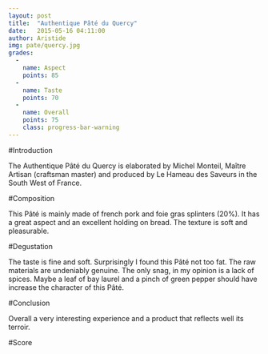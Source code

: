 ```yaml
---
layout: post
title:  "Authentique Pâté du Quercy"
date:   2015-05-16 04:11:00
author: Aristide
img: pate/quercy.jpg
grades:
  -
    name: Aspect
    points: 85
  -
    name: Taste
    points: 70
  -
    name: Overall
    points: 75
    class: progress-bar-warning
---
```


#Introduction

The Authentique Pâté du Quercy is elaborated by Michel Monteil, Maître Artisan (craftsman master)
and produced by Le Hameau des Saveurs in the South West of France.

#Composition

This Pâté is mainly made of french pork and foie gras splinters (20%). It has a great aspect and an excellent holding on bread.
The texture is soft and pleasurable. 

#Degustation

The taste is fine and soft. Surprisingly I found this Pâté not too fat. 
The raw materials are undeniably genuine.
 The only snag, in my opinion is a lack of spices. 
 Maybe a leaf of bay laurel and a pinch of green pepper should have increase the character of this Pâté.

#Conclusion

Overall a very interesting experience and a product that reflects well its terroir.

#Score
